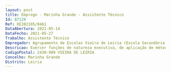 ```yaml
--- 
layout: post
title: Emprego - Marinha Grande - Assistente Técnico
Id: 87129
Ref: OE202105/0461
DataAbertura: 2021-05-14
DataFecho: 2021-05-27
Trabalho: Assistente Técnico
Empregador: Agrupamento de Escolas Vieira de Leiria (Escola Secundária com 3º ciclo José Loureiro Botas - Sede)
Descricao: Exercer funções de natureza executiva, de aplicação de métodos e processos inerentes à gestão de recursos humanos e alunos, de aplicação de métodos e processos inerentes à gestão do orçamento, contabilidade, património, aprovisionamento, funções de secretaria, arquivo e expediente, dispor de competências de utilização das tecnologias digitais em áreas de software integradas no desenvolvimento da atividade inserida no corresponde conteúdo funcional, designadamente de processamento de texto e de folha de cálculo.
CodigoPostal: 2430-909 VIEIRA DE LEIRIA
Concelho: Marinha Grande
Distrito: Leiria
--- 
```

